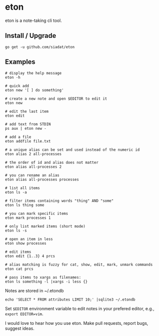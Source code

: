 # eton

eton is a note-taking cli tool.

## Install / Upgrade

    go get -u github.com/siadat/eton

## Examples

```shell
# display the help message
eton -h

# quick add
eton new '[ ] do something'

# create a new note and open $EDITOR to edit it
eton new

# edit the last item
eton edit

# add text from STDIN
ps aux | eton new -

# add a file
eton addfile file.txt

# a unique alias can be set and used instead of the numeric id
eton alias 2 all-processes

# the order of id and alias does not matter
eton alias all-processes 2

# you can rename an alias
eton alias all-processes processes

# list all items
eton ls -a

# filter items containing words "thing" AND "some"
eton ls thing some

# you can mark specific items
eton mark processes 1

# only list marked items (short mode)
eton ls -s

# open an item in less
eton show processes

# edit items
eton edit {1..3} 4 prcs

# alias matching is fuzzy for cat, show, edit, mark, unmark commands
eton cat prcs

# pass items to xargs as filenames:
eton ls something -l |xargs -i less {}
```

Notes are stored in ~/.etondb

```shell
echo 'SELECT * FROM attributes LIMIT 10;' |sqlite3 ~/.etondb
```

Set `$EDITOR` environment variable to edit notes in your prefered editor, e.g., `export EDITOR=vim`.

I would love to hear how you use eton. Make pull requests, report bugs, suggest ideas.
